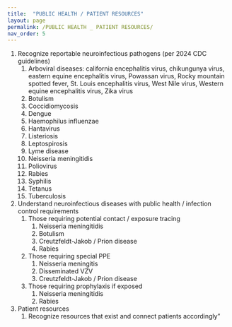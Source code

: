 ```yaml
---
title:  "PUBLIC HEALTH / PATIENT RESOURCES"
layout: page
permalink: /PUBLIC HEALTH _ PATIENT RESOURCES/
nav_order: 5
---
```


1. Recognize reportable neuroinfectious pathogens (per 2024 CDC guidelines)  
   1. Arboviral diseases: california encephalitis virus, chikungunya virus, eastern equine encephalitis virus, Powassan virus, Rocky mountain spotted fever, St. Louis encephalitis virus, West Nile virus, Western equine encephalitis virus, Zika virus  
   2. Botulism  
   3. Coccidiomycosis  
   4. Dengue  
   5. Haemophilus influenzae  
   6. Hantavirus  
   7. Listeriosis  
   8. Leptospirosis  
   9. Lyme disease  
   10. Neisseria meningitidis  
   11. Poliovirus  
   12. Rabies  
   13. Syphilis  
   14. Tetanus  
   15. Tuberculosis  
2. Understand neuroinfectious diseases with public health / infection control requirements   
   1. Those requiring potential contact / exposure tracing   
      1. Neisseria meningitidis  
      2. Botulism  
      3. Creutzfeldt-Jakob / Prion disease  
      4. Rabies  
   2. Those requiring special PPE  
      1. Neisseria meningitis   
      2. Disseminated VZV   
      3. Creutzfeldt-Jakob / Prion disease  
   3. Those requiring prophylaxis if exposed  
      1. Neisseria meningitidis  
      2. Rabies  
3. Patient resources  
   1. Recognize resources that exist and connect patients accordingly”

